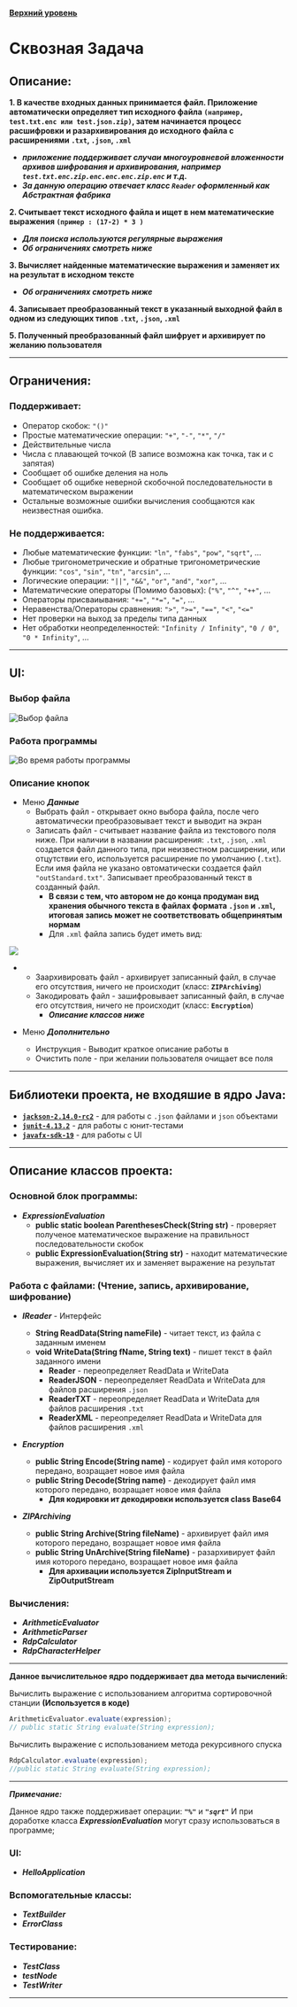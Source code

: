 
**[Верхний уровень](https://github.com/KristianKuznetsov/top-levelInformationRepository)**

# Сквозная Задача 

## Описание: 
**1. В качестве входных данных принимается файл. Приложение автоматически определяет тип исходного файла `(например, test.txt.enc или test.json.zip)`, затем начинается процесс расшифровки и разархивирования до исходного файла с расширениями `.txt`, `.json`, `.xml`**

- ***приложение поддерживает случаи многоуровневой вложенности архивов шифрования и архивирования, например `test.txt.enc.zip.enc.enc.enc.zip.enc` и т.д.***
- ***За данную операцию отвечает класс `Reader` оформленный как Абстрактная фабрика***

**2. Считывает текст исходного файла и ищет в нем математические выражения  `(пример : (17-2) * 3 )`**

- ***Для поиска используются регулярные выражения***
- ***Об ограничениях смотреть ниже***

**3. Вычисляет найденные математические выражения и заменяет их на результат в исходном тексте**

- ***Об ограничениях смотреть ниже***

**4. Записывает преобразованный текст в указанный выходной файл в одном из следующих типов `.txt`, `.json`, `.xml`** 

**5. Полученный преобразованный файл шифрует и архивирует по желанию пользователя** 

___

## Ограничения: 

### Поддерживает:
   - Оператор скобок: `"()"`
   - Простые математические операции: `"+"`, `"-"`, `"*"`, `"/"`
   - Действительные числа
   - Числа с плавающей точкой (В записе возможна как точка, так и с запятая)
   - Сообщает об ошибке деления на ноль
   - Сообщает об ощибке неверной скобочной последовательности в математическом выражении
   - Остальные возможные ошибки вычисления сообщаются как неизвестная ошибка.
 
### Не поддерживается:
   - Любые математические функции: `"ln"`, `"fabs"`, `"pow"`, `"sqrt"`, ...
   - Любые тригонометрические и обратные тригонометрические функции: `"cos"`, `"sin"`, `"tn"`, `"arcsin"`, ...
   - Логические операции: `"||"`, `"&&"`, `"or"`, `"and"`, `"xor"`, ...
   - Математические операторы (Помимо базовых): (`"%"`, `"^"`, `"++"`, ...
   - Операторы присваиывания: `"+="`, `"*="`, `"="`, ...
   - Неравенства/Операторы сравнения: `">"`, `">="`, `"=="`, `"<"`, `"<="`
   - Нет проверки на выход за пределы типа данных
   - Нет обработки неопределенностей: `"Infinity / Infinity"`, `"0 / 0"`, `"0 * Infinity"`, ...
___
## UI: 
### Выбор файла
![Выбор файла](https://github.com/KristianKuznetsov/JavaPractice/blob/main/Additional%20materials/2023-01-18_20-56-55.png)

### Работа программы
![Во время работы программы](https://github.com/KristianKuznetsov/JavaPractice/blob/main/Additional%20materials/2023-01-18_21-38-46.png)

### Описание кнопок

- Меню ***Данные***
   - Выбрать файл - открывает окно выбора файла, после чего автоматически преобразовывает текст и выводит на экран
   - Записать файл - считывает название файла из текстового поля ниже. При наличии в названии расширения: `.txt`, `.json`, `.xml` создается файл данного типа, при неизвестном расширении, или отцутствии его, используется расширение по умолчанию (`.txt`). Если имя файла не указано овтоматически создается файл `"outStandard.txt"`. Записывает преобразованный текст в созданный файл.
      - **В связи с тем, что автором не до конца продуман вид хранения обычного текста в файлах формата `.json` и `.xml`, итоговая запись может не соответствовать общепринятым нормам**
      - Для `.xml` файла запись будет иметь вид:
      
![](https://github.com/KristianKuznetsov/JavaPractice/blob/main/Additional%20materials/2023-01-19_00-33-50.png)

- 
   - Заархивировать файл - архивирует записанный файл, в случае его отсутствия, ничего не происходит (класс: **`ZIPArchiving`**)
   - Закодировать файл - зашифровывает записанный файл, в случае его отсутствия, ничего не происходит (класс: **`Encryption`**)
      - ***Описание классов ниже***
   
- Меню ***Дополнительно*** 
   - Инструкция - Выводит краткое описание работы в 
   - Очистить поле - при желании пользователя очищает все поля
___

## Библиотеки проекта, не входяшие в ядро Java: 
- [**`jackson-2.14.0-rc2`**](https://github.com/KristianKuznetsov/JavaSecondCourseEnd-to-endTask/tree/main/Libraries/JSON) - для работы с `.json` файлами и  `json` объектами
- [**`junit-4.13.2`**](https://github.com/KristianKuznetsov/JavaSecondCourseEnd-to-endTask/tree/main/Libraries/Unit%20Tests) - для работы с юнит-тестами
- [**`javafx-sdk-19`**](https://github.com/KristianKuznetsov/JavaSecondCourseEnd-to-endTask/tree/main/Libraries/JavaFX) - для работы с UI
___
## Описание классов проекта: 

### Основной блок программы:
- ***ExpressionEvaluation*** 
   - **public static boolean ParenthesesCheck(String str)** - проверяет полученое математическое выражение на правильност последовательности скобок
   - **public ExpressionEvaluation(String str)** - находит математические выражения, вычисляет их и заменяет выражение на результат

### Работа с файлами: (Чтение, запись, архивирование, шифрование)
- ***IReader*** - Интерфейс
   - **String ReadData(String nameFile)** - читает текст, из файла с заданным именем
   - **void WriteData(String fName, String text)** - пишет текст в файл заданного имени
      - **Reader** - переопределяет ReadData и WriteData
      - **ReaderJSON** - переопределяет ReadData и WriteData для файлов расширения `.json`
      - **ReaderTXT** - переопределяет ReadData и WriteData для файлов расширения `.txt`
      - **ReaderXML** - переопределяет ReadData и WriteData для файлов расширения `.xml`
- ***Encryption***
   - **public String Encode(String name)** - кодирует файл имя которого передано, возращает новое имя файла
   - **public String Decode(String name)** - декодирует файл имя которого передано, возращает новое имя файла
      - **Для кодировки ит декодировки используется class Base64** 

- ***ZIPArchiving***
   - **public String Archive(String fileName)** - архивирует файл имя которого передано, возращает новое имя файла
   - **public String UnArchive(String fileName)** - разархивирует файл имя которого передано, возращает новое имя файла
      - **Для архивации используется ZipInputStream и ZipOutputStream** 

### Вычисления:
- ***ArithmeticEvaluator***
- ***ArithmeticParser***
- ***RdpCalculator***
- ***RdpCharacterHelper***
___
**Данное вычислительное ядро поддерживает два метода вычислений:**

Вычислить выражение с использованием алгоритма сортировочной станции **(Используется в коде)**
```java
ArithmeticEvaluator.evaluate(expression);
// public static String evaluate(String expression);
```

Вычислить выражение с использованием метода рекурсивного спуска 
```java
RdpCalculator.evaluate(expression);
//public static String evaluate(String expression);
```
___

***Примечание:***

Данное ядро также поддерживает операции: ***`"%"`*** и ***`"sqrt"`***
И при доработке класса ***ExpressionEvaluation*** могут сразу использоваться в программе;


### UI:
- ***HelloApplication***

### Вспомогательные классы:
- ***TextBuilder***
- ***ErrorClass***

### Тестирование:
- ***TestClass***
- ***testNode***
- ***TestWriter***
___
